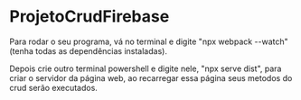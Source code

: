 # ProjetoCrudFirebase

Para rodar o seu programa, vá no terminal e digite "npx webpack --watch" (tenha todas as dependências instaladas).

Depois crie outro terminal powershell e digite nele, "npx serve dist", para criar o servidor da página web, ao recarregar essa página seus metodos do crud serão executados.
